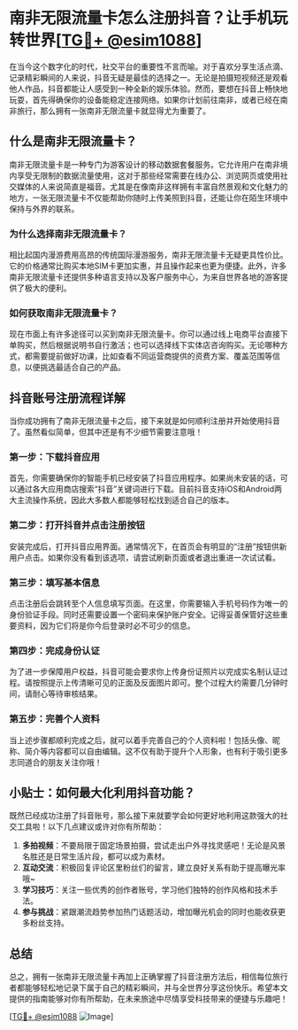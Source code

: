 # 南非无限流量卡怎么注册抖音？让手机玩转世界[[TG💪+ @esim1088](https://t.me/s/esim1088)]

在当今这个数字化的时代，社交平台的重要性不言而喻。对于喜欢分享生活点滴、记录精彩瞬间的人来说，抖音无疑是最佳的选择之一。无论是拍摄短视频还是观看他人作品，抖音都能让人感受到一种全新的娱乐体验。然而，要想在抖音上畅快地玩耍，首先得确保你的设备能稳定连接网络。如果你计划前往南非，或者已经在南非旅行，那么拥有一张南非无限流量卡就显得尤为重要了。

## 什么是南非无限流量卡？

南非无限流量卡是一种专门为游客设计的移动数据套餐服务。它允许用户在南非境内享受无限制的数据流量使用，这对于那些经常需要在线办公、浏览网页或使用社交媒体的人来说简直是福音。尤其是在像南非这样拥有丰富自然景观和文化魅力的地方，一张无限流量卡不仅能帮助你随时上传美照到抖音，还能让你在陌生环境中保持与外界的联系。

### 为什么选择南非无限流量卡？

相比起国内漫游费用高昂的传统国际漫游服务，南非无限流量卡无疑更具性价比。它的价格通常比购买本地SIM卡更加实惠，并且操作起来也更为便捷。此外，许多南非无限流量卡还提供多种语言支持以及客户服务中心，为来自世界各地的游客提供了极大的便利。

### 如何获取南非无限流量卡？

现在市面上有许多途径可以买到南非无限流量卡。你可以通过线上电商平台直接下单购买，然后根据说明书自行激活；也可以选择线下实体店咨询购买。无论哪种方式，都需要提前做好功课，比如查看不同运营商提供的资费方案、覆盖范围等信息，以便挑选最适合自己的产品。

## 抖音账号注册流程详解

当你成功拥有了南非无限流量卡之后，接下来就是如何顺利注册并开始使用抖音了。虽然看似简单，但其中还是有不少细节需要注意哦！

### 第一步：下载抖音应用

首先，你需要确保你的智能手机已经安装了抖音应用程序。如果尚未安装的话，可以通过各大应用商店搜索“抖音”关键词进行下载。目前抖音支持iOS和Android两大主流操作系统，因此大多数人都能够轻松找到适合自己的版本。

### 第二步：打开抖音并点击注册按钮

安装完成后，打开抖音应用界面。通常情况下，在首页会有明显的“注册”按钮供新用户点击。如果你没有看到该选项，请尝试刷新页面或者退出重进一次试试看。

### 第三步：填写基本信息

点击注册后会跳转至个人信息填写页面。在这里，你需要输入手机号码作为唯一的身份验证手段。同时还需要设置一个密码来保护账户安全。记得妥善保管好这些重要资料，因为它们将是你今后登录时必不可少的信息。

### 第四步：完成身份认证

为了进一步保障用户权益，抖音可能会要求你上传身份证照片以完成实名制认证过程。请按照提示上传清晰可见的正面及反面图片即可。整个过程大约需要几分钟时间，请耐心等待审核结果。

### 第五步：完善个人资料

当上述步骤都顺利完成之后，就可以着手完善自己的个人资料啦！包括头像、昵称、简介等内容都可以自由编辑。这不仅有助于提升个人形象，也有利于吸引更多志同道合的朋友关注你哦！

## 小贴士：如何最大化利用抖音功能？

既然已经成功注册了抖音账号，那么接下来就要学会如何更好地利用这款强大的社交工具啦！以下几点建议或许对你有所帮助：

1. **多拍视频**：不要局限于固定场景拍摄，尝试走出户外寻找灵感吧！无论是风景名胜还是日常生活片段，都可以成为素材。
2. **互动交流**：积极回复评论区里粉丝们的留言，建立良好关系有助于提高曝光率哦~
3. **学习技巧**：关注一些优秀的创作者账号，学习他们独特的创作风格和技术手法。
4. **参与挑战**：紧跟潮流趋势参加热门话题活动，增加曝光机会的同时也能收获更多粉丝支持。

## 总结

总之，拥有一张南非无限流量卡再加上正确掌握了抖音注册方法后，相信每位旅行者都能够轻松地记录下属于自己的精彩瞬间，并与全世界分享这份快乐。希望本文提供的指南能够对你有所帮助，在未来旅途中尽情享受科技带来的便捷与乐趣吧！

[[TG💪+ @esim1088](https://t.me/s/esim1088) ![Image](https://i.postimg.cc/4NQfJmqS/Snipaste-2025-05-13-00-14-12.png)]